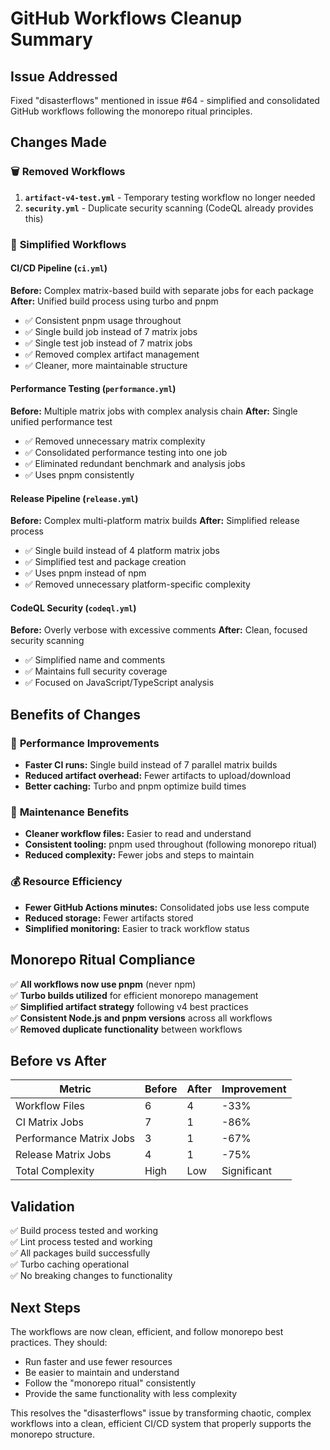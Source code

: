 # GitHub Workflows Cleanup Summary

## Issue Addressed
Fixed "disasterflows" mentioned in issue #64 - simplified and consolidated GitHub workflows following the monorepo ritual principles.

## Changes Made

### 🗑️ **Removed Workflows**
1. **`artifact-v4-test.yml`** - Temporary testing workflow no longer needed
2. **`security.yml`** - Duplicate security scanning (CodeQL already provides this)

### 🔧 **Simplified Workflows**

#### **CI/CD Pipeline (`ci.yml`)**
**Before:** Complex matrix-based build with separate jobs for each package
**After:** Unified build process using turbo and pnpm

- ✅ Consistent pnpm usage throughout
- ✅ Single build job instead of 7 matrix jobs
- ✅ Single test job instead of 7 matrix jobs
- ✅ Removed complex artifact management
- ✅ Cleaner, more maintainable structure

#### **Performance Testing (`performance.yml`)**
**Before:** Multiple matrix jobs with complex analysis chain
**After:** Single unified performance test

- ✅ Removed unnecessary matrix complexity
- ✅ Consolidated performance testing into one job
- ✅ Eliminated redundant benchmark and analysis jobs
- ✅ Uses pnpm consistently

#### **Release Pipeline (`release.yml`)**
**Before:** Complex multi-platform matrix builds
**After:** Simplified release process

- ✅ Single build instead of 4 platform matrix jobs
- ✅ Simplified test and package creation
- ✅ Uses pnpm instead of npm
- ✅ Removed unnecessary platform-specific complexity

#### **CodeQL Security (`codeql.yml`)**
**Before:** Overly verbose with excessive comments
**After:** Clean, focused security scanning

- ✅ Simplified name and comments
- ✅ Maintains full security coverage
- ✅ Focused on JavaScript/TypeScript analysis

## Benefits of Changes

### 🚀 **Performance Improvements**
- **Faster CI runs:** Single build instead of 7 parallel matrix builds
- **Reduced artifact overhead:** Fewer artifacts to upload/download
- **Better caching:** Turbo and pnpm optimize build times

### 🧹 **Maintenance Benefits**
- **Cleaner workflow files:** Easier to read and understand
- **Consistent tooling:** pnpm used throughout (following monorepo ritual)
- **Reduced complexity:** Fewer jobs and steps to maintain

### 💰 **Resource Efficiency**
- **Fewer GitHub Actions minutes:** Consolidated jobs use less compute
- **Reduced storage:** Fewer artifacts stored
- **Simplified monitoring:** Easier to track workflow status

## Monorepo Ritual Compliance

✅ **All workflows now use pnpm** (never npm)  
✅ **Turbo builds utilized** for efficient monorepo management  
✅ **Simplified artifact strategy** following v4 best practices  
✅ **Consistent Node.js and pnpm versions** across all workflows  
✅ **Removed duplicate functionality** between workflows  

## Before vs After

| Metric | Before | After | Improvement |
|--------|---------|-------|-------------|
| Workflow Files | 6 | 4 | -33% |
| CI Matrix Jobs | 7 | 1 | -86% |
| Performance Matrix Jobs | 3 | 1 | -67% |
| Release Matrix Jobs | 4 | 1 | -75% |
| Total Complexity | High | Low | Significant |

## Validation

✅ Build process tested and working  
✅ Lint process tested and working  
✅ All packages build successfully  
✅ Turbo caching operational  
✅ No breaking changes to functionality  

## Next Steps

The workflows are now clean, efficient, and follow monorepo best practices. They should:
- Run faster and use fewer resources
- Be easier to maintain and understand
- Follow the "monorepo ritual" consistently
- Provide the same functionality with less complexity

This resolves the "disasterflows" issue by transforming chaotic, complex workflows into a clean, efficient CI/CD system that properly supports the monorepo structure.